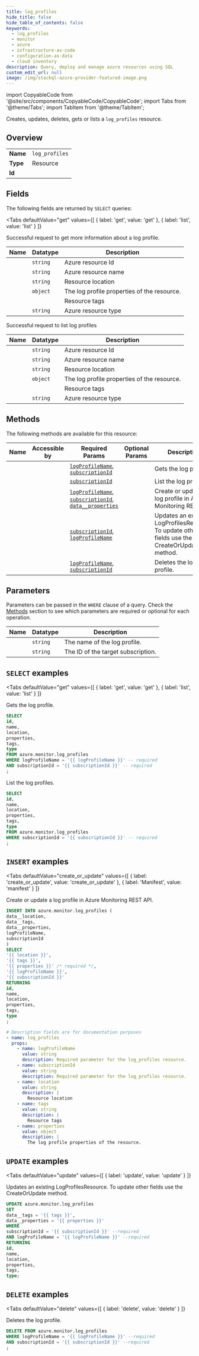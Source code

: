```yaml
--- 
title: log_profiles
hide_title: false
hide_table_of_contents: false
keywords:
  - log_profiles
  - monitor
  - azure
  - infrastructure-as-code
  - configuration-as-data
  - cloud inventory
description: Query, deploy and manage azure resources using SQL
custom_edit_url: null
image: /img/stackql-azure-provider-featured-image.png
---
```


import CopyableCode from '@site/src/components/CopyableCode/CopyableCode';
import Tabs from '@theme/Tabs';
import TabItem from '@theme/TabItem';

Creates, updates, deletes, gets or lists a <code>log_profiles</code> resource.

## Overview
<table><tbody>
<tr><td><b>Name</b></td><td><code>log_profiles</code></td></tr>
<tr><td><b>Type</b></td><td>Resource</td></tr>
<tr><td><b>Id</b></td><td><CopyableCode code="azure.monitor.log_profiles" /></td></tr>
</tbody></table>

## Fields

The following fields are returned by `SELECT` queries:

<Tabs
    defaultValue="get"
    values={[
        { label: 'get', value: 'get' },
        { label: 'list', value: 'list' }
    ]}
>
<TabItem value="get">

Successful request to get more information about a log profile.

<table>
<thead>
    <tr>
    <th>Name</th>
    <th>Datatype</th>
    <th>Description</th>
    </tr>
</thead>
<tbody>
<tr>
    <td><CopyableCode code="id" /></td>
    <td><code>string</code></td>
    <td>Azure resource Id</td>
</tr>
<tr>
    <td><CopyableCode code="name" /></td>
    <td><code>string</code></td>
    <td>Azure resource name</td>
</tr>
<tr>
    <td><CopyableCode code="location" /></td>
    <td><code>string</code></td>
    <td>Resource location</td>
</tr>
<tr>
    <td><CopyableCode code="properties" /></td>
    <td><code>object</code></td>
    <td>The log profile properties of the resource.</td>
</tr>
<tr>
    <td><CopyableCode code="tags" /></td>
    <td><code></code></td>
    <td>Resource tags</td>
</tr>
<tr>
    <td><CopyableCode code="type" /></td>
    <td><code>string</code></td>
    <td>Azure resource type</td>
</tr>
</tbody>
</table>
</TabItem>
<TabItem value="list">

Successful request to list log profiles

<table>
<thead>
    <tr>
    <th>Name</th>
    <th>Datatype</th>
    <th>Description</th>
    </tr>
</thead>
<tbody>
<tr>
    <td><CopyableCode code="id" /></td>
    <td><code>string</code></td>
    <td>Azure resource Id</td>
</tr>
<tr>
    <td><CopyableCode code="name" /></td>
    <td><code>string</code></td>
    <td>Azure resource name</td>
</tr>
<tr>
    <td><CopyableCode code="location" /></td>
    <td><code>string</code></td>
    <td>Resource location</td>
</tr>
<tr>
    <td><CopyableCode code="properties" /></td>
    <td><code>object</code></td>
    <td>The log profile properties of the resource.</td>
</tr>
<tr>
    <td><CopyableCode code="tags" /></td>
    <td><code></code></td>
    <td>Resource tags</td>
</tr>
<tr>
    <td><CopyableCode code="type" /></td>
    <td><code>string</code></td>
    <td>Azure resource type</td>
</tr>
</tbody>
</table>
</TabItem>
</Tabs>

## Methods

The following methods are available for this resource:

<table>
<thead>
    <tr>
    <th>Name</th>
    <th>Accessible by</th>
    <th>Required Params</th>
    <th>Optional Params</th>
    <th>Description</th>
    </tr>
</thead>
<tbody>
<tr>
    <td><a href="#get"><CopyableCode code="get" /></a></td>
    <td><CopyableCode code="select" /></td>
    <td><a href="#parameter-logProfileName"><code>logProfileName</code></a>, <a href="#parameter-subscriptionId"><code>subscriptionId</code></a></td>
    <td></td>
    <td>Gets the log profile.</td>
</tr>
<tr>
    <td><a href="#list"><CopyableCode code="list" /></a></td>
    <td><CopyableCode code="select" /></td>
    <td><a href="#parameter-subscriptionId"><code>subscriptionId</code></a></td>
    <td></td>
    <td>List the log profiles.</td>
</tr>
<tr>
    <td><a href="#create_or_update"><CopyableCode code="create_or_update" /></a></td>
    <td><CopyableCode code="insert" /></td>
    <td><a href="#parameter-logProfileName"><code>logProfileName</code></a>, <a href="#parameter-subscriptionId"><code>subscriptionId</code></a>, <a href="#parameter-data__properties"><code>data__properties</code></a></td>
    <td></td>
    <td>Create or update a log profile in Azure Monitoring REST API.</td>
</tr>
<tr>
    <td><a href="#update"><CopyableCode code="update" /></a></td>
    <td><CopyableCode code="update" /></td>
    <td><a href="#parameter-subscriptionId"><code>subscriptionId</code></a>, <a href="#parameter-logProfileName"><code>logProfileName</code></a></td>
    <td></td>
    <td>Updates an existing LogProfilesResource. To update other fields use the CreateOrUpdate method.</td>
</tr>
<tr>
    <td><a href="#delete"><CopyableCode code="delete" /></a></td>
    <td><CopyableCode code="delete" /></td>
    <td><a href="#parameter-logProfileName"><code>logProfileName</code></a>, <a href="#parameter-subscriptionId"><code>subscriptionId</code></a></td>
    <td></td>
    <td>Deletes the log profile.</td>
</tr>
</tbody>
</table>

## Parameters

Parameters can be passed in the `WHERE` clause of a query. Check the [Methods](#methods) section to see which parameters are required or optional for each operation.

<table>
<thead>
    <tr>
    <th>Name</th>
    <th>Datatype</th>
    <th>Description</th>
    </tr>
</thead>
<tbody>
<tr id="parameter-logProfileName">
    <td><CopyableCode code="logProfileName" /></td>
    <td><code>string</code></td>
    <td>The name of the log profile.</td>
</tr>
<tr id="parameter-subscriptionId">
    <td><CopyableCode code="subscriptionId" /></td>
    <td><code>string</code></td>
    <td>The ID of the target subscription.</td>
</tr>
</tbody>
</table>

## `SELECT` examples

<Tabs
    defaultValue="get"
    values={[
        { label: 'get', value: 'get' },
        { label: 'list', value: 'list' }
    ]}
>
<TabItem value="get">

Gets the log profile.

```sql
SELECT
id,
name,
location,
properties,
tags,
type
FROM azure.monitor.log_profiles
WHERE logProfileName = '{{ logProfileName }}' -- required
AND subscriptionId = '{{ subscriptionId }}' -- required
;
```
</TabItem>
<TabItem value="list">

List the log profiles.

```sql
SELECT
id,
name,
location,
properties,
tags,
type
FROM azure.monitor.log_profiles
WHERE subscriptionId = '{{ subscriptionId }}' -- required
;
```
</TabItem>
</Tabs>


## `INSERT` examples

<Tabs
    defaultValue="create_or_update"
    values={[
        { label: 'create_or_update', value: 'create_or_update' },
        { label: 'Manifest', value: 'manifest' }
    ]}
>
<TabItem value="create_or_update">

Create or update a log profile in Azure Monitoring REST API.

```sql
INSERT INTO azure.monitor.log_profiles (
data__location,
data__tags,
data__properties,
logProfileName,
subscriptionId
)
SELECT 
'{{ location }}',
'{{ tags }}',
'{{ properties }}' /* required */,
'{{ logProfileName }}',
'{{ subscriptionId }}'
RETURNING
id,
name,
location,
properties,
tags,
type
;
```
</TabItem>
<TabItem value="manifest">

```yaml
# Description fields are for documentation purposes
- name: log_profiles
  props:
    - name: logProfileName
      value: string
      description: Required parameter for the log_profiles resource.
    - name: subscriptionId
      value: string
      description: Required parameter for the log_profiles resource.
    - name: location
      value: string
      description: |
        Resource location
    - name: tags
      value: string
      description: |
        Resource tags
    - name: properties
      value: object
      description: |
        The log profile properties of the resource.
```
</TabItem>
</Tabs>


## `UPDATE` examples

<Tabs
    defaultValue="update"
    values={[
        { label: 'update', value: 'update' }
    ]}
>
<TabItem value="update">

Updates an existing LogProfilesResource. To update other fields use the CreateOrUpdate method.

```sql
UPDATE azure.monitor.log_profiles
SET 
data__tags = '{{ tags }}',
data__properties = '{{ properties }}'
WHERE 
subscriptionId = '{{ subscriptionId }}' --required
AND logProfileName = '{{ logProfileName }}' --required
RETURNING
id,
name,
location,
properties,
tags,
type;
```
</TabItem>
</Tabs>


## `DELETE` examples

<Tabs
    defaultValue="delete"
    values={[
        { label: 'delete', value: 'delete' }
    ]}
>
<TabItem value="delete">

Deletes the log profile.

```sql
DELETE FROM azure.monitor.log_profiles
WHERE logProfileName = '{{ logProfileName }}' --required
AND subscriptionId = '{{ subscriptionId }}' --required
;
```
</TabItem>
</Tabs>
